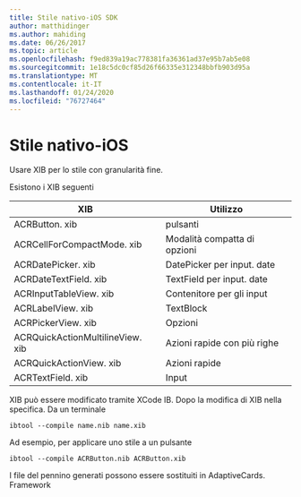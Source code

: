 ```yaml
---
title: Stile nativo-iOS SDK
author: matthidinger
ms.author: mahiding
ms.date: 06/26/2017
ms.topic: article
ms.openlocfilehash: f9ed839a19ac778381fa36361ad37e95b7ab5e08
ms.sourcegitcommit: 1e18c5dc0cf85d26f66335e312348bbfb903d95a
ms.translationtype: MT
ms.contentlocale: it-IT
ms.lasthandoff: 01/24/2020
ms.locfileid: "76727464"
---
```

# <a name="native-styling---ios"></a>Stile nativo-iOS

Usare XIB per lo stile con granularità fine.

Esistono i XIB seguenti

| XIB | Utilizzo |
|---|---|
| ACRButton. xib | pulsanti |
| ACRCellForCompactMode. xib   | Modalità compatta di opzioni|
| ACRDatePicker. xib | DatePicker per input. date |
| ACRDateTextField. xib  | TextField per input. date |
| ACRInputTableView. xib   | Contenitore per gli input |
| ACRLabelView. xib  | TextBlock |
| ACRPickerView. xib | Opzioni |
| ACRQuickActionMultilineView. xib  | Azioni rapide con più righe |
| ACRQuickActionView. xib | Azioni rapide |
| ACRTextField. xib | Input |

XIB può essere modificato tramite XCode IB.
Dopo la modifica di XIB nella specifica.
Da un terminale
```
ibtool --compile name.nib name.xib 
```

Ad esempio, per applicare uno stile a un pulsante
```
ibtool --compile ACRButton.nib ACRButton.xib 
```

I file del pennino generati possono essere sostituiti in AdaptiveCards. Framework
